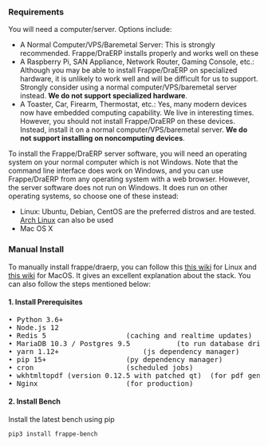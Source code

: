 ### Requirements

You will need a computer/server. Options include:

- A Normal Computer/VPS/Baremetal Server: This is strongly recommended. Frappe/DraERP installs properly and works well on these
- A Raspberry Pi, SAN Appliance, Network Router, Gaming Console, etc.: Although you may be able to install Frappe/DraERP on specialized hardware, it is unlikely to work well and will be difficult for us to support. Strongly consider using a normal computer/VPS/baremetal server instead. **We do not support specialized hardware**.
- A Toaster, Car, Firearm, Thermostat, etc.: Yes, many modern devices now have embedded computing capability. We live in interesting times. However, you should not install Frappe/DraERP on these devices. Instead, install it on a normal computer/VPS/baremetal server. **We do not support installing on noncomputing devices**.

To install the Frappe/DraERP server software, you will need an operating system on your normal computer which is not Windows. Note that the command line interface does work on Windows, and you can use Frappe/DraERP from any operating system with a web browser. However, the server software does not run on Windows. It does run on other operating systems, so choose one of these instead:

- Linux: Ubuntu, Debian, CentOS are the preferred distros and are tested. [Arch Linux](https://github.com/frappe/bench/wiki/Install-DraERP-on-ArchLinux) can also be used
- Mac OS X

### Manual Install

To manually install frappe/draerp, you can follow this [this wiki](https://github.com/frappe/frappe/wiki/The-Hitchhiker%27s-Guide-to-Installing-Frappe-on-Linux) for Linux and [this wiki](https://github.com/frappe/frappe/wiki/The-Hitchhiker's-Guide-to-Installing-Frappe-on-Mac-OS-X) for MacOS. It gives an excellent explanation about the stack. You can also follow the steps mentioned below:

#### 1. Install Prerequisites
<pre>
• Python 3.6+
• Node.js 12
• Redis 5					(caching and realtime updates)
• MariaDB 10.3 / Postgres 9.5			(to run database driven apps)
• yarn 1.12+					(js dependency manager)
• pip 15+					(py dependency manager)
• cron 						(scheduled jobs)
• wkhtmltopdf (version 0.12.5 with patched qt) 	(for pdf generation)
• Nginx 					(for production)
</pre>

#### 2. Install Bench

Install the latest bench using pip

	pip3 install frappe-bench
